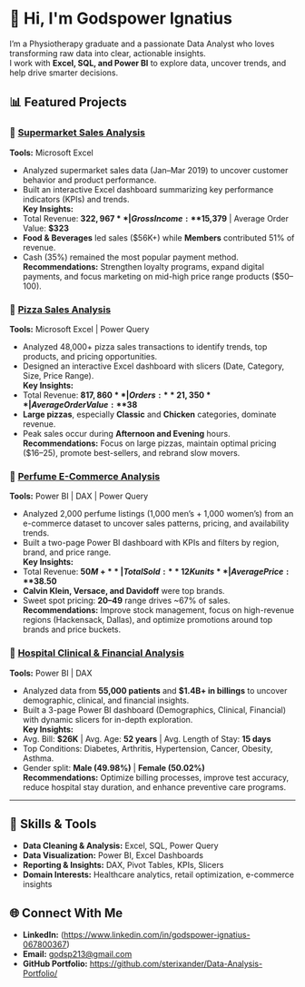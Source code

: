 # 👋 Hi, I'm Godspower Ignatius

I’m a Physiotherapy graduate and a passionate Data Analyst who loves transforming raw data into clear, actionable insights.  
I work with **Excel, SQL, and Power BI** to explore data, uncover trends, and help drive smarter decisions.  


## 📊 Featured Projects

### 🛒 [Supermarket Sales Analysis](./Supermarket-Sales-Analysis)
**Tools:** Microsoft Excel  
- Analyzed supermarket sales data (Jan–Mar 2019) to uncover customer behavior and product performance.  
- Built an interactive Excel dashboard summarizing key performance indicators (KPIs) and trends.  
**Key Insights:**  
- Total Revenue: **$322,967** | Gross Income: **$15,379** | Average Order Value: **$323**  
- **Food & Beverages** led sales ($56K+) while **Members** contributed 51% of revenue.  
- Cash (35%) remained the most popular payment method.  
**Recommendations:** Strengthen loyalty programs, expand digital payments, and focus marketing on mid-high price range products ($50–100).


### 🍕 [Pizza Sales Analysis](./Pizza-Sales-Analysis)
**Tools:** Microsoft Excel | Power Query  
- Analyzed 48,000+ pizza sales transactions to identify trends, top products, and pricing opportunities.  
- Designed an interactive Excel dashboard with slicers (Date, Category, Size, Price Range).  
**Key Insights:**  
- Total Revenue: **$817,860** | Orders: **21,350** | Average Order Value: **$38**  
- **Large pizzas**, especially **Classic** and **Chicken** categories, dominate revenue.  
- Peak sales occur during **Afternoon and Evening** hours.  
**Recommendations:** Focus on large pizzas, maintain optimal pricing ($16–25), promote best-sellers, and rebrand slow movers.


### 🧴 [Perfume E-Commerce Analysis](./Perfume-E-Commerce-Analysis)
**Tools:** Power BI | DAX | Power Query  
- Analyzed 2,000 perfume listings (1,000 men’s + 1,000 women’s) from an e-commerce dataset to uncover sales patterns, pricing, and availability trends.  
- Built a two-page Power BI dashboard with KPIs and filters by region, brand, and price range.  
**Key Insights:**  
- Total Revenue: **$50M+** | Total Sold: **12K units** | Average Price: **$38.50**  
- **Calvin Klein, Versace, and Davidoff** were top brands.  
- Sweet spot pricing: **$20–$49** range drives ~67% of sales.  
**Recommendations:** Improve stock management, focus on high-revenue regions (Hackensack, Dallas), and optimize promotions around top brands and price buckets.


### 🏥 [Hospital Clinical & Financial Analysis](./Hospital-Clinical-and-Financial-Analysis)
**Tools:** Power BI | DAX  
- Analyzed data from **55,000 patients** and **$1.4B+ in billings** to uncover demographic, clinical, and financial insights.  
- Built a 3-page Power BI dashboard (Demographics, Clinical, Financial) with dynamic slicers for in-depth exploration.  
**Key Insights:**  
- Avg. Bill: **$26K** | Avg. Age: **52 years** | Avg. Length of Stay: **15 days**  
- Top Conditions: Diabetes, Arthritis, Hypertension, Cancer, Obesity, Asthma.  
- Gender split: **Male (49.98%)** | **Female (50.02%)**  
**Recommendations:** Optimize billing processes, improve test accuracy, reduce hospital stay duration, and enhance preventive care programs.

---

## 🧠 Skills & Tools
- **Data Cleaning & Analysis:** Excel, SQL, Power Query  
- **Data Visualization:** Power BI, Excel Dashboards  
- **Reporting & Insights:** DAX, Pivot Tables, KPIs, Slicers  
- **Domain Interests:** Healthcare analytics, retail optimization, e-commerce insights  


## 🌐 Connect With Me
- **LinkedIn:** (https://www.linkedin.com/in/godspower-ignatius-067800367)
- **Email:** godsp213@gmail.com
- **GitHub Portfolio:** https://github.com/sterixander/Data-Analysis-Portfolio/


